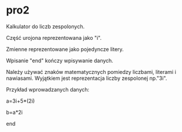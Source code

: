 # pro2
Kalkulator do liczb zespolonych.

Część urojona reprezentowana jako "i".

Zmienne reprezentowane jako pojedyncze litery.

Wpisanie "end" kończy wpisywanie danych.

Należy używać znaków matematycznych pomiedzy liczbami, literami i nawiasami. Wyjątkiem jest reprezentacja liczby zespolonej np."3i".

Przykład wprowadzanych danych:

a=3i+5*(2i)

b=a*2i

end
